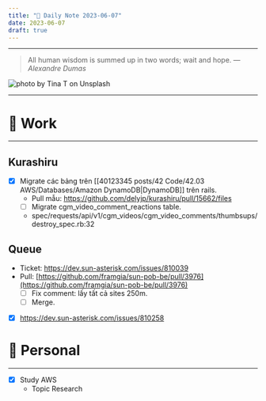 ```yaml
---
title: "🌱 Daily Note 2023-06-07"
date: 2023-06-07
draft: true
---
```



---

> All human wisdom is summed up in two words; wait and hope.
> — <cite>Alexandre Dumas</cite>

![photo by Tina T on Unsplash](https://images.unsplash.com/photo-1568745619555-0a1c9591e722?crop=entropy&cs=srgb&fm=jpg&ixid=M3wzNjM5Nzd8MHwxfHJhbmRvbXx8fHx8fHx8fDE2ODYxMDMxNTZ8&ixlib=rb-4.0.3&q=85&w=500&h=500)

---

# 💼 Work
---
## Kurashiru
- [x] Migrate các bảng trên [[40123345 posts/42 Code/42.03 AWS/Databases/Amazon DynamoDB|DynamoDB]] trên rails.
	- Pull mẫu: https://github.com/delyjp/kurashiru/pull/15662/files
	- [ ] Migrate cgm_video_comment_reactions table.
	- spec/requests/api/v1/cgm_videos/cgm_video_comments/thumbsups/destroy_spec.rb:32 

## Queue
- Ticket: https://dev.sun-asterisk.com/issues/810039
- Pull: [https://github.com/framgia/sun-pob-be/pull/3976](https://github.com/framgia/sun-pob-be/pull/3976)
	- [ ] Fix comment: lấy tất cả sites 250m.
	- [ ] Merge.
- [x] https://dev.sun-asterisk.com/issues/810258

# 🌱 Personal
---
- [x] Study AWS
	-  Topic Research 
